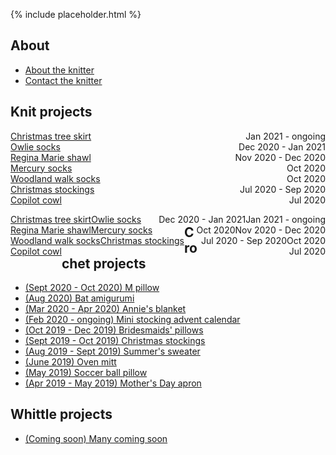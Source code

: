{% include placeholder.html  %}

## About

- [About the knitter](about.md)
- [Contact the knitter](mailto:liandrea4@gmail.com)

## Knit projects

<span style="float:left"> <a href="knit/tree_skirt.md">Christmas tree skirt</a> </span> <span style="float:right">Jan 2021 - ongoing</span> <br />
<span style="float:left"> <a href="knit/owlie_socks.md">Owlie socks</a> </span> <span style="float:right">Dec 2020 - Jan 2021</span> <br />
<span style="float:left"> <a href="knit/regina_marie_shawl.md">Regina Marie shawl</a> </span> <span style="float:right">Nov 2020 - Dec 2020</span> <br />
<span style="float:left"> <a href="knit/mercury_socks.md">Mercury socks</a> </span> <span style="float:right">Oct 2020</span> <br />
<span style="float:left"> <a href="knit/woodland_walk_socks.md">Woodland walk socks</a> </span> <span style="float:right">Oct 2020</span> <br />
<span style="float:left"> <a href="knit/christmas_stockings.md">Christmas stockings</a> </span> <span style="float:right">Jul 2020 - Sep 2020</span> <br />
<span style="float:left"> <a href="knit/copilot_cowl.md">Copilot cowl</a> </span> <span style="float:right">Jul 2020</span> <br />



<span style="float:left"> <a href="knit/tree_skirt.md">Christmas tree skirt</a> </span> <span style="float:right">Jan 2021 - ongoing</span> 

<span style="float:left"> <a href="knit/owlie_socks.md">Owlie socks</a> </span> <span style="float:right">Dec 2020 - Jan 2021</span> 

<span style="float:left"> <a href="knit/regina_marie_shawl.md">Regina Marie shawl</a> </span> <span style="float:right">Nov 2020 - Dec 2020</span>

<span style="float:left"> <a href="knit/mercury_socks.md">Mercury socks</a> </span> <span style="float:right">Oct 2020</span> 

<span style="float:left"> <a href="knit/woodland_walk_socks.md">Woodland walk socks</a> </span> <span style="float:right">Oct 2020</span>

<span style="float:left"> <a href="knit/christmas_stockings.md">Christmas stockings</a> </span> <span style="float:right">Jul 2020 - Sep 2020</span>

<span style="float:left"> <a href="knit/copilot_cowl.md">Copilot cowl</a> </span> <span style="float:right">Jul 2020</span>

## Crochet projects

- [(Sept 2020 - Oct 2020) M pillow](crochet/m_pillow.md)
- [(Aug 2020) Bat amigurumi](crochet/bat.md)
- [(Mar 2020 - Apr 2020) Annie's blanket](crochet/annie_blanket.md)
- [(Feb 2020 - ongoing) Mini stocking advent calendar](crochet/stocking_advent_cal.md)
- [(Oct 2019 - Dec 2019) Bridesmaids' pillows](crochet/bridesmaids_pillows.md)
- [(Sept 2019 - Oct 2019) Christmas stockings](crochet/christmas_stockings.md)
- [(Aug 2019 - Sept 2019) Summer's sweater](crochet/summer_sweater.md)
- [(June 2019) Oven mitt](crochet/oven_mitt.md)
- [(May 2019) Soccer ball pillow](crochet/soccer_pillow.md)
- [(Apr 2019 - May 2019) Mother's Day apron](crochet/mothers_day_apron.md)

## Whittle projects

- [(Coming soon) Many coming soon](whittle/sample.md)

